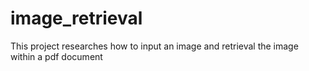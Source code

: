 # image_retrieval
This project researches how to input an image and retrieval the image within a pdf document
